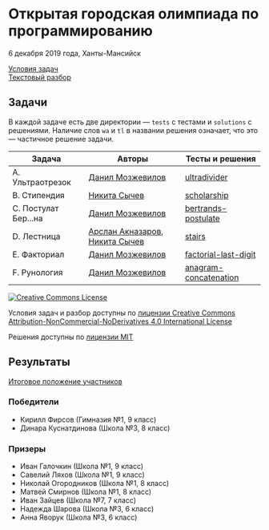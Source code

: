 # Открытая городская олимпиада по программированию

6 декабря 2019 года, Ханты-Мансийск

[Условия задач](statements.pdf)  
[Текстовый разбор](analysis.pdf)

## Задачи

В каждой задаче есть две директории — `tests` с тестами и `solutions` с решениями. Наличие слов `wa` и `tl` в названии решения означает, что это — частичное решение задачи.

Задача | Авторы | Тесты и решения
---|---|---
A. Ультраотрезок | [Данил Мозжевилов](https://t.me/dmozze) | [ultradivider](ultradivider/)
B. Стипендия | [Никита Сычев](https://github.com/nsychev) | [scholarship](scholarship/)
C. Постулат Бер...на | [Данил Мозжевилов](https://t.me/dmozze) | [bertrands-postulate](bertrands-postulate/)
D. Лестница | [Арслан Акназаров](https://github.com/Arimionim), [Никита Сычев](https://github.com/nsychev) | [stairs](stairs/)
E. Факториал | [Данил Мозжевилов](https://t.me/dmozze) | [factorial-last-digit](factorial-last-digit/)
F. Рунология | [Данил Мозжевилов](https://t.me/dmozze) | [anagram-concatenation](anagram-concatenation/)

[![Creative Commons License](https://i.creativecommons.org/l/by-nc-nd/4.0/88x31.png)](http://creativecommons.org/licenses/by-nc-nd/4.0/)

Условия задач и разбор доступны по [лицензии Creative Commons Attribution-NonCommercial-NoDerivatives 4.0 International License](http://creativecommons.org/licenses/by-nc-nd/4.0/)

Решения доступны по [лицензии MIT](LICENSE)

## Результаты

[Итоговое положение участников](https://contest.yandex.ru/hmopen/contest/16164/standings/)

### Победители

* Кирилл Фирсов (Гимназия №1, 9 класс)
* Динара Куснатдинова (Школа №3, 8 класс)

### Призеры

* Иван Галочкин (Школа №1, 9 класс)
* Савелий Ляхов (Школа №1, 9 класс)
* Николай Огородников (Школа №1, 8 класс)
* Матвей Смирнов (Школа №1, 8 класс)
* Иван Зайцев (Школа №7, 7 класс)
* Надежда Шарова (Школа №3, 6 класс)
* Анна Яворук (Школа №3, 6 класс)